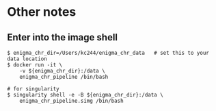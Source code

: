 # Other notes

## Enter into the image shell

```
$ enigma_chr_dir=/Users/kc244/enigma_chr_data   # set this to your data location
$ docker run -it \
    -v ${enigma_chr_dir}:/data \
    enigma_chr_pipeline /bin/bash

# for singularity
$ singularity shell -e -B ${enigma_chr_dir}:/data \
    enigma_chr_pipeline.simg /bin/bash
```
